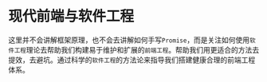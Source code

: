 # 现代前端与软件工程
这里并不会讲解框架原理，也不会去讲解如何手写`Promise`，而是关注如何使用`软件工程`理论去帮助我们构建易于维护和扩展的`前端工程`。帮助我们用更适合的方法去提效，去避坑。通过科学的`软件工程`的方法论来指导我们搭建健康合理的前端工程体系。

# 
